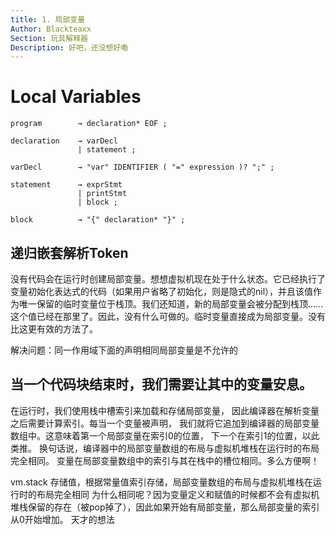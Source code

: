 ```yaml
---
title: 1. 局部变量
Author: Blackteaxx
Section: 玩具解释器
Description: 好吧，还没想好嘞
---
```



# Local Variables

```
program        → declaration* EOF ;

declaration    → varDecl
               | statement ;

varDecl        → "var" IDENTIFIER ( "=" expression )? ";" ;

statement      → exprStmt
               | printStmt
               | block ;

block          → "{" declaration* "}" ;
```

## 递归嵌套解析Token

没有代码会在运行时创建局部变量。想想虚拟机现在处于什么状态。它已经执行了变量初始化表达式的代码（如果用户省略了初始化，则是隐式的nil），并且该值作为唯一保留的临时变量位于栈顶。我们还知道，新的局部变量会被分配到栈顶……这个值已经在那里了。因此，没有什么可做的。临时变量直接成为局部变量。没有比这更有效的方法了。

解决问题：同一作用域下面的声明相同局部变量是不允许的

## 当一个代码块结束时，我们需要让其中的变量安息。

在运行时，我们使用栈中槽索引来加载和存储局部变量，
因此编译器在解析变量之后需要计算索引。每当一个变量被声明，
我们就将它追加到编译器的局部变量数组中。这意味着第一个局部变量在索引0的位置，
下一个在索引1的位置，以此类推。
换句话说，编译器中的局部变量数组的布局与虚拟机堆栈在运行时的布局完全相同。
变量在局部变量数组中的索引与其在栈中的槽位相同。多么方便啊！

vm.stack 存储值，根据常量值索引存储，局部变量数组的布局与虚拟机堆栈在运行时的布局完全相同
为什么相同呢？因为变量定义和赋值的时候都不会有虚拟机堆栈保留的存在（被pop掉了），因此如果开始有局部变量，那么局部变量的索引从0开始增加。
天才的想法